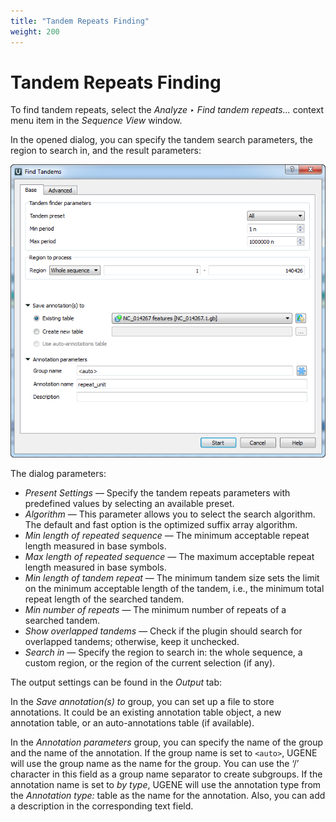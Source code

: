 ```yaml
---
title: "Tandem Repeats Finding"
weight: 200
---
```


# Tandem Repeats Finding

To find tandem repeats, select the _Analyze ‣ Find tandem repeats..._ context menu item in the _Sequence View_ window.

In the opened dialog, you can specify the tandem search parameters, the region to search in, and the result parameters:

![](/images/65930740/65930741.png)

The dialog parameters:

- _Present Settings_ — Specify the tandem repeats parameters with predefined values by selecting an available preset.
- _Algorithm_ — This parameter allows you to select the search algorithm. The default and fast option is the optimized suffix array algorithm.
- _Min length of repeated sequence_ — The minimum acceptable repeat length measured in base symbols.
- _Max length of repeated sequence_ — The maximum acceptable repeat length measured in base symbols.
- _Min length of tandem repeat_ — The minimum tandem size sets the limit on the minimum acceptable length of the tandem, i.e., the minimum total repeat length of the searched tandem.
- _Min number of repeats_ — The minimum number of repeats of a searched tandem.
- _Show overlapped tandems_ — Check if the plugin should search for overlapped tandems; otherwise, keep it unchecked.
- _Search in_ — Specify the region to search in: the whole sequence, a custom region, or the region of the current selection (if any).

The output settings can be found in the _Output_ tab:

In the _Save annotation(s) to_ group, you can set up a file to store annotations. It could be an existing annotation table object, a new annotation table, or an auto-annotations table (if available).

In the _Annotation parameters_ group, you can specify the name of the group and the name of the annotation. If the group name is set to `<auto>`, UGENE will use the group name as the name for the group. You can use the ‘/’ character in this field as a group name separator to create subgroups. If the annotation name is set to _by type_, UGENE will use the annotation type from the _Annotation type:_ table as the name for the annotation. Also, you can add a description in the corresponding text field.
